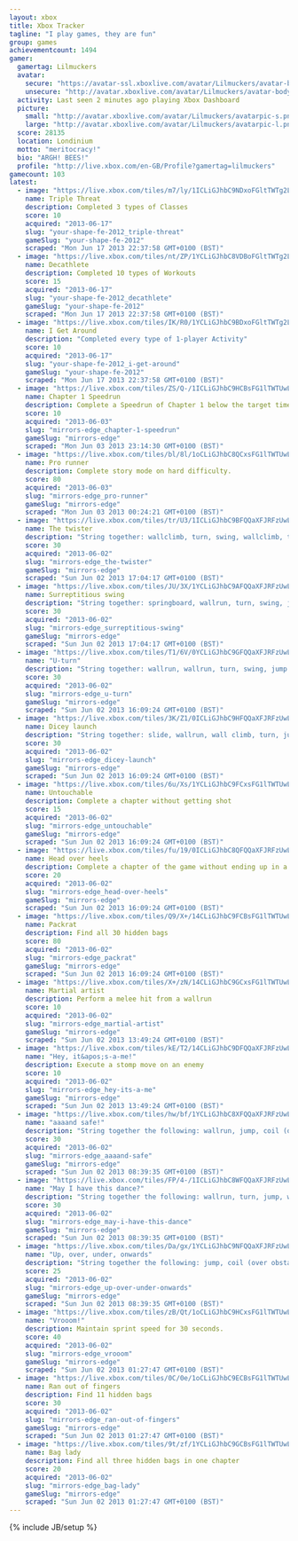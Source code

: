 ```yaml
---
layout: xbox
title: Xbox Tracker
tagline: "I play games, they are fun"
group: games
achievementcount: 1494
gamer: 
  gamertag: Lilmuckers
  avatar: 
    secure: "https://avatar-ssl.xboxlive.com/avatar/Lilmuckers/avatar-body.png"
    unsecure: "http://avatar.xboxlive.com/avatar/Lilmuckers/avatar-body.png"
  activity: Last seen 2 minutes ago playing Xbox Dashboard
  picture: 
    small: "http://avatar.xboxlive.com/avatar/Lilmuckers/avatarpic-s.png"
    large: "http://avatar.xboxlive.com/avatar/Lilmuckers/avatarpic-l.png"
  score: 28135
  location: Londinium
  motto: "meritocracy!"
  bio: "ARGH! BEES!"
  profile: "http://live.xbox.com/en-GB/Profile?gamertag=lilmuckers"
gamecount: 103
latest: 
  - image: "https://live.xbox.com/tiles/m7/ly/1ICLiGJhbC9NDxoFGltTWTg2L2FjaC8wLzU5AAAAAOfn5-tduYc=.jpg"
    name: Triple Threat
    description: Completed 3 types of Classes
    score: 10
    acquired: "2013-06-17"
    slug: "your-shape-fe-2012_triple-threat"
    gameSlug: "your-shape-fe-2012"
    scraped: "Mon Jun 17 2013 22:37:58 GMT+0100 (BST)"
  - image: "https://live.xbox.com/tiles/nt/ZP/1YCLiGJhbC8VDBoFGltTWTg2L2FjaC8wLzZhAAAAAOfn5-pg1oI=.jpg"
    name: Decathlete
    description: Completed 10 types of Workouts
    score: 15
    acquired: "2013-06-17"
    slug: "your-shape-fe-2012_decathlete"
    gameSlug: "your-shape-fe-2012"
    scraped: "Mon Jun 17 2013 22:37:58 GMT+0100 (BST)"
  - image: "https://live.xbox.com/tiles/IK/R0/1YCLiGJhbC9BDxoFGltTWTg2L2FjaC8wLzU1AAAAAOfn5-pbpDw=.jpg"
    name: I Get Around
    description: "Completed every type of 1-player Activity"
    score: 10
    acquired: "2013-06-17"
    slug: "your-shape-fe-2012_i-get-around"
    gameSlug: "your-shape-fe-2012"
    scraped: "Mon Jun 17 2013 22:37:58 GMT+0100 (BST)"
  - image: "https://live.xbox.com/tiles/ZS/Q-/1ICLiGJhbC9HCBsFG1lTWTUwL2FjaC8wLzIzAAAAAOfn5-sQJHk=.jpg"
    name: Chapter 1 Speedrun
    description: Complete a Speedrun of Chapter 1 below the target time.
    score: 10
    acquired: "2013-06-03"
    slug: "mirrors-edge_chapter-1-speedrun"
    gameSlug: "mirrors-edge"
    scraped: "Mon Jun 03 2013 23:14:30 GMT+0100 (BST)"
  - image: "https://live.xbox.com/tiles/bl/8l/1oCLiGJhbC8QCxsFG1lTWTUwL2FjaC8wLzFkAAAAAOfn5-kKX3I=.jpg"
    name: Pro runner
    description: Complete story mode on hard difficulty.
    score: 80
    acquired: "2013-06-03"
    slug: "mirrors-edge_pro-runner"
    gameSlug: "mirrors-edge"
    scraped: "Mon Jun 03 2013 00:24:21 GMT+0100 (BST)"
  - image: "https://live.xbox.com/tiles/tr/U3/1ICLiGJhbC9BFQQaXFJRFzUwL2FjaC8wLzUAAAAA5+fn+xi1rQ==.jpg"
    name: The twister
    description: "String together: wallclimb, turn, swing, wallclimb, turn, swing, jump. [Pure Time Trials]"
    score: 30
    acquired: "2013-06-02"
    slug: "mirrors-edge_the-twister"
    gameSlug: "mirrors-edge"
    scraped: "Sun Jun 02 2013 17:04:17 GMT+0100 (BST)"
  - image: "https://live.xbox.com/tiles/JU/3X/1YCLiGJhbC9AFQQaXFJRFzUwL2FjaC8wLzQAAAAA5+fn+vhNPg==.jpg"
    name: Surreptitious swing
    description: "String together: springboard, wallrun, turn, swing, jump. [Pure Time Trials]"
    score: 30
    acquired: "2013-06-02"
    slug: "mirrors-edge_surreptitious-swing"
    gameSlug: "mirrors-edge"
    scraped: "Sun Jun 02 2013 17:04:17 GMT+0100 (BST)"
  - image: "https://live.xbox.com/tiles/T1/6V/0YCLiGJhbC9GFQQaXFJRFzUwL2FjaC8wLzIAAAAA5+fn-rpeVA==.jpg"
    name: "U-turn"
    description: "String together: wallrun, wallrun, turn, swing, jump. [Pure Time Trials]"
    score: 30
    acquired: "2013-06-02"
    slug: "mirrors-edge_u-turn"
    gameSlug: "mirrors-edge"
    scraped: "Sun Jun 02 2013 16:09:24 GMT+0100 (BST)"
  - image: "https://live.xbox.com/tiles/3K/Z1/0ICLiGJhbC9HFQQaXFJRFzUwL2FjaC8wLzMAAAAA5+fn-1qmxw==.jpg"
    name: Dicey launch
    description: "String together: slide, wallrun, wall climb, turn, jump. [Pure Time Trials]"
    score: 30
    acquired: "2013-06-02"
    slug: "mirrors-edge_dicey-launch"
    gameSlug: "mirrors-edge"
    scraped: "Sun Jun 02 2013 16:09:24 GMT+0100 (BST)"
  - image: "https://live.xbox.com/tiles/6u/Xs/1YCLiGJhbC9FCxsFG1lTWTUwL2FjaC8wLzExAAAAAOfn5-rD5fY=.jpg"
    name: Untouchable
    description: Complete a chapter without getting shot
    score: 15
    acquired: "2013-06-02"
    slug: "mirrors-edge_untouchable"
    gameSlug: "mirrors-edge"
    scraped: "Sun Jun 02 2013 16:09:24 GMT+0100 (BST)"
  - image: "https://live.xbox.com/tiles/fu/19/0ICLiGJhbC8QFQQaXFJRFzUwL2FjaC8wL2QAAAAA5+fn-1LtZQ==.jpg"
    name: Head over heels
    description: Complete a chapter of the game without ending up in a heavy landing
    score: 20
    acquired: "2013-06-02"
    slug: "mirrors-edge_head-over-heels"
    gameSlug: "mirrors-edge"
    scraped: "Sun Jun 02 2013 16:09:24 GMT+0100 (BST)"
  - image: "https://live.xbox.com/tiles/Q9/X+/14CLiGJhbC9FCBsFG1lTWTUwL2FjaC8wLzIxAAAAAOfn5-jR1V8=.jpg"
    name: Packrat
    description: Find all 30 hidden bags
    score: 80
    acquired: "2013-06-02"
    slug: "mirrors-edge_packrat"
    gameSlug: "mirrors-edge"
    scraped: "Sun Jun 02 2013 16:09:24 GMT+0100 (BST)"
  - image: "https://live.xbox.com/tiles/X+/zN/14CLiGJhbC9GCxsFG1lTWTUwL2FjaC8wLzEyAAAAAOfn5-ji7EM=.jpg"
    name: Martial artist
    description: Perform a melee hit from a wallrun
    score: 10
    acquired: "2013-06-02"
    slug: "mirrors-edge_martial-artist"
    gameSlug: "mirrors-edge"
    scraped: "Sun Jun 02 2013 13:49:24 GMT+0100 (BST)"
  - image: "https://live.xbox.com/tiles/kE/T2/14CLiGJhbC9DFQQaXFJRFzUwL2FjaC8wLzcAAAAA5+fn+NlEiw==.jpg"
    name: "Hey, it&apos;s-a-me!"
    description: Execute a stomp move on an enemy
    score: 10
    acquired: "2013-06-02"
    slug: "mirrors-edge_hey-its-a-me"
    gameSlug: "mirrors-edge"
    scraped: "Sun Jun 02 2013 13:49:24 GMT+0100 (BST)"
  - image: "https://live.xbox.com/tiles/hw/bf/1YCLiGJhbC8XFQQaXFJRFzUwL2FjaC8wL2MAAAAA5+fn+vAGnA==.jpg"
    name: "aaaand safe!"
    description: "String together the following: wallrun, jump, coil (over obstacle), skill roll"
    score: 30
    acquired: "2013-06-02"
    slug: "mirrors-edge_aaaand-safe"
    gameSlug: "mirrors-edge"
    scraped: "Sun Jun 02 2013 08:39:35 GMT+0100 (BST)"
  - image: "https://live.xbox.com/tiles/FP/4-/1ICLiGJhbC8WFQQaXFJRFzUwL2FjaC8wL2IAAAAA5+fn+xD+Dw==.jpg"
    name: "May I have this dance?"
    description: "String together the following: wallrun, turn, jump, wallclimb, turn, jump"
    score: 30
    acquired: "2013-06-02"
    slug: "mirrors-edge_may-i-have-this-dance"
    gameSlug: "mirrors-edge"
    scraped: "Sun Jun 02 2013 08:39:35 GMT+0100 (BST)"
  - image: "https://live.xbox.com/tiles/Da/gx/1YCLiGJhbC9NFQQaXFJRFzUwL2FjaC8wLzkAAAAA5+fn+h6oFg==.jpg"
    name: "Up, over, under, onwards"
    description: "String together the following: jump, coil (over obstacle), slide (under obstacle)"
    score: 25
    acquired: "2013-06-02"
    slug: "mirrors-edge_up-over-under-onwards"
    gameSlug: "mirrors-edge"
    scraped: "Sun Jun 02 2013 08:39:35 GMT+0100 (BST)"
  - image: "https://live.xbox.com/tiles/zB/Qt/1oCLiGJhbC9HCxsFG1lTWTUwL2FjaC8wLzEzAAAAAOfn5-kCFNA=.jpg"
    name: "Vrooom!"
    description: Maintain sprint speed for 30 seconds.
    score: 40
    acquired: "2013-06-02"
    slug: "mirrors-edge_vrooom"
    gameSlug: "mirrors-edge"
    scraped: "Sun Jun 02 2013 01:27:47 GMT+0100 (BST)"
  - image: "https://live.xbox.com/tiles/0C/0e/1oCLiGJhbC9ECBsFG1lTWTUwL2FjaC8wLzIwAAAAAOfn5-kxLcw=.jpg"
    name: Ran out of fingers
    description: Find 11 hidden bags
    score: 30
    acquired: "2013-06-02"
    slug: "mirrors-edge_ran-out-of-fingers"
    gameSlug: "mirrors-edge"
    scraped: "Sun Jun 02 2013 01:27:47 GMT+0100 (BST)"
  - image: "https://live.xbox.com/tiles/9t/zf/1YCLiGJhbC9GCBsFG1lTWTUwL2FjaC8wLzIyAAAAAOfn5-rw3Oo=.jpg"
    name: Bag lady
    description: Find all three hidden bags in one chapter
    score: 20
    acquired: "2013-06-02"
    slug: "mirrors-edge_bag-lady"
    gameSlug: "mirrors-edge"
    scraped: "Sun Jun 02 2013 01:27:47 GMT+0100 (BST)"
---
```

{% include JB/setup %}
